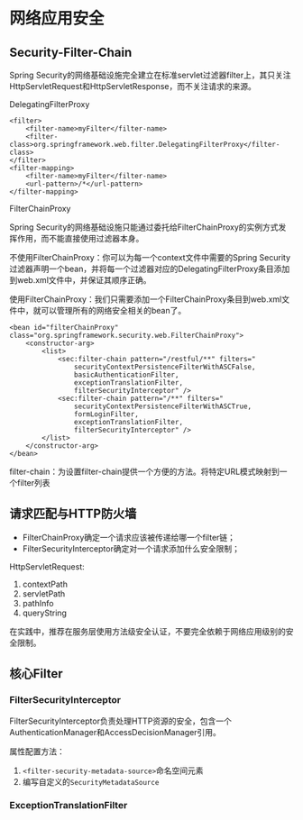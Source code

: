 # 网络应用安全

## Security-Filter-Chain

Spring Security的网络基础设施完全建立在标准servlet过滤器filter上，其只关注HttpServletRequest和HttpServletResponse，而不关注请求的来源。

DelegatingFilterProxy

	<filter>
		<filter-name>myFilter</filter-name>
		<filter-class>org.springframework.web.filter.DelegatingFilterProxy</filter-class>
	</filter>
	<filter-mapping>
		<filter-name>myFilter</filter-name>
		<url-pattern>/*</url-pattern>
	</filter-mapping>

FilterChainProxy

Spring Security的网络基础设施只能通过委托给FilterChainProxy的实例方式发挥作用，而不能直接使用过滤器本身。

不使用FilterChainProxy：你可以为每一个context文件中需要的Spring Security过滤器声明一个bean，并将每一个过滤器对应的DelegatingFilterProxy条目添加到web.xml文件中，并保证其顺序正确。

使用FilterChainProxy：我们只需要添加一个FilterChainProxy条目到web.xml文件中，就可以管理所有的网络安全相关的bean了。

	<bean id="filterChainProxy" class="org.springframework.security.web.FilterChainProxy">
		<constructor-arg>
			<list>
				<sec:filter-chain pattern="/restful/**" filters="
					securityContextPersistenceFilterWithASCFalse,
					basicAuthenticationFilter,
					exceptionTranslationFilter,
					filterSecurityInterceptor" />
				<sec:filter-chain pattern="/**" filters="
					securityContextPersistenceFilterWithASCTrue,
					formLoginFilter,
					exceptionTranslationFilter,
					filterSecurityInterceptor" />
			</list>
		</constructor-arg>
	</bean>

filter-chain：为设置filter-chain提供一个方便的方法。将特定URL模式映射到一个filter列表

## 请求匹配与HTTP防火墙

- FilterChainProxy确定一个请求应该被传递给哪一个filter链；
- FilterSecurityInterceptor确定对一个请求添加什么安全限制；

HttpServletRequest:
1. contextPath
2. servletPath
3. pathInfo
4. queryString

在实践中，推荐在服务层使用方法级安全认证，不要完全依赖于网络应用级别的安全限制。

## 核心Filter

### FilterSecurityInterceptor

FilterSecurityInterceptor负责处理HTTP资源的安全，包含一个AuthenticationManager和AccessDecisionManager引用。

属性配置方法：
1. `<filter-security-metadata-source>`命名空间元素
2. 编写自定义的`SecurityMetadataSource`

### ExceptionTranslationFilter

